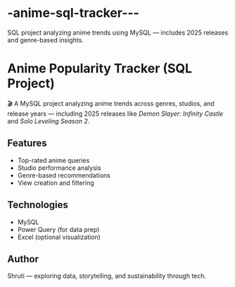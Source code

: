 # -anime-sql-tracker---
SQL project analyzing anime trends using MySQL — includes 2025 releases and genre-based insights.
# Anime Popularity Tracker (SQL Project)

🎬 A MySQL project analyzing anime trends across genres, studios, and release years — including 2025 releases like *Demon Slayer: Infinity Castle* and *Solo Leveling Season 2*.

## Features
- Top-rated anime queries
- Studio performance analysis
- Genre-based recommendations
- View creation and filtering

## Technologies
- MySQL
- Power Query (for data prep)
- Excel (optional visualization)

## Author
Shruti — exploring data, storytelling, and sustainability through tech.
